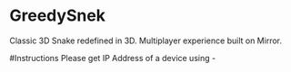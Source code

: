 # GreedySnek
Classic 3D Snake redefined in 3D. Multiplayer experience built on Mirror.

#Instructions
Please get IP Address of a device using -
